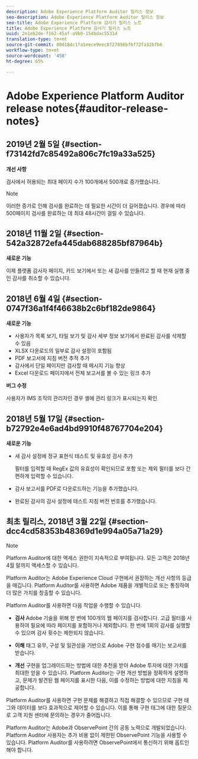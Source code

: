```yaml
---
description: Adobe Experience Platform Auditor 릴리스 정보
seo-description: Adobe Experience Platform Auditor 릴리스 정보
seo-title: Adobe Experience Platform 감사기 릴리스 노트
title: Adobe Experience Platform 감사기 릴리스 노트
uuid: 2e1eb2de-f162-45af-a9b0-15dbdac5531d
translation-type: tm+mt
source-git-commit: 00d184c1fa1eece9eec8f27896bfbf72fa32bfb6
workflow-type: tm+mt
source-wordcount: '458'
ht-degree: 65%

---
```



# Adobe Experience Platform Auditor release notes{#auditor-release-notes}

## 2019년 2월 5일 {#section-f73142fd7c85492a806c7fc19a33a525}

**개선 사항**

검사에서 허용되는 최대 페이지 수가 100개에서 500개로 증가했습니다.

>[!NOTE]
>
>이러한 증가로 인해 검사를 완료하는 데 필요한 시간이 더 길어졌습니다. 경우에 따라 500페이지 검사를 완료하는 데 최대 48시간이 걸릴 수 있습니다.

## 2018년 11월 2일 {#section-542a32872efa445dab688285bf87964b}

**새로운 기능**

이제 플랫폼 감사자 페이지, 카드 보기에서 또는 새 감사를 만들려고 할 때 현재 실행 중인 감사를 취소할 수 있습니다.

## 2018년 6월 4일 {#section-0747f36a1f4f46638b2c6bf182de9864}

**새로운 기능**

* 사용자가 목록 보기, 타일 보기 및 감사 세부 정보 보기에서 완료된 감사를 삭제할 수 있음
* XLSX 다운로드의 일부로 감사 설정이 포함됨
* PDF 보고서에 지침 버전 추적 추가
* 감사에서 단일 페이지만 검사할 때 메시지 기능 향상
* Excel 다운로드 페이지에서 전체 보고서를 볼 수 있는 링크 추가

**버그 수정**

사용자가 IMS 조직의 관리자인 경우 셸에 관리 링크가 표시되는지 확인

## 2018년 5월 17일 {#section-b72792e4e6ad4bd9910f48767704e204}

**새로운 기능**

* 새 감사 설정에 정규 표현식 테스트 및 유효성 검사 추가

   필터를 입력할 때 RegEx 값의 유효성이 확인되므로 포함 또는 제외 필터를 보다 간편하게 입력할 수 있습니다.
* 감사 보고서를 PDF로 다운로드하는 기능을 추가했습니다.
* 완료된 감사의 감사 설정에 테스트 지침 버전 번호를 추가했습니다.

## 최초 릴리스, 2018년 3월 22일 {#section-dcc4cd58353b48369d1e994a05a71a29}

>[!NOTE]
>
>Platform Auditor에 대한 액세스 권한이 지속적으로 부여됩니다. 모든 고객은 2018년 4월 말까지 액세스할 수 있습니다.

Platform Auditor는 Adobe Experience Cloud 구현에서 권장하는 개선 사항의 등급을 매깁니다. Platform Auditor를 사용하면 Adobe 제품을 개별적으로 또는 통칭하여 더 많은 가치를 창출할 수 있습니다.

Platform Auditor를 사용하면 다음 작업을 수행할 수 있습니다.

* **검사** Adobe 기술을 위해 한 번에 100개의 웹 페이지를 검사합니다. 고급 필터를 사용하여 필요에 따라 페이지를 포함하거나 제외합니다. 한 번에 1회의 감사를 실행할 수 있으며 감사 횟수는 제한되지 않습니다.

* **이해** 태그 유무, 구성 및 일관성을 기반으로 Adobe 구현 점수를 매기는 보고서를 받습니다.

* **개선** 구현을 업그레이드하는 방법에 대한 추천을 받아 Adobe 투자에 대한 가치를 최대한 얻을 수 있습니다. Platform Auditor는 구현 개선 방법을 정확하게 설명하고, 문제가 발견된 웹 페이지를 표시한 다음, 이를 수정하는 방법에 대한 지침을 제공합니다.

Platform Auditor를 사용하면 구현 문제를 해결하고 직접 해결할 수 있으므로 구현 태그와 데이터를 보다 효과적으로 제어할 수 있습니다. 이를 통해 구현 태그에 대한 질문으로 고객 지원 센터에 문의하는 경우가 줄어듭니다.

Platform Auditor는 Adobe과 ObservePoint 간의 공동 노력으로 개발되었습니다. Platform Auditor 사용자는 추가 비용 없이 제한된 ObservePoint 기능을 사용할 수 있습니다. Platform Auditor를 사용하려면 ObservePoint에서 통신하기 위해 옵트인해야 합니다.
